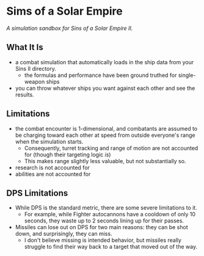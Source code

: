 # Sims of a Solar Empire

_A simulation sandbox for Sins of a Solar Empire II._

## What It Is

- a combat simulation that automatically loads in the ship data from your Sins II directory.
  - the formulas and performance have been ground truthed for single-weapon ships
- you can throw whatever ships you want against each other and see the results.

## Limitations

- the combat encounter is 1-dimensional, and combatants are assumed to be charging toward each other at speed from outside everyone's range when the simulation starts.
  - Consequently, turret tracking and range of motion are not accounted for (though their targeting logic _is_)
  - This makes range slightly less valuable, but not substantially so.
- research is not accounted for
- abilities are not accounted for

## DPS Limitations

- While DPS is the standard metric, there are some severe limitations to it.
  - For example, while Fighter autocannons have a cooldown of only 10 seconds, they waste up to 2 seconds lining up for their passes.
- Missiles can lose out on DPS for two main reasons: they can be shot down, and surprisingly, they can miss.
  - I don't believe missing is intended behavior, but missiles really struggle to find their way back to a target that moved out of the way.
